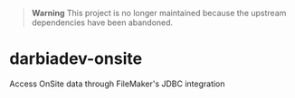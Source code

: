 > **Warning**
> This project is no longer maintained because the upstream dependencies have been abandoned.

# darbiadev-onsite

Access OnSite data through FileMaker's JDBC integration

